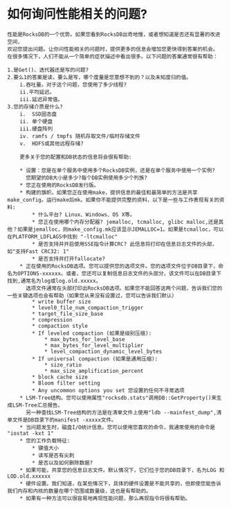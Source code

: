 # 如何询问性能相关的问题?

    性能是RocksDB的一个优势。如果您看到RocksDB出奇地慢，或者想知道是否还有显著的改进空间，
    欢迎您提出问题。让你问性能相关的问题时，提供更多的信息会增加您更快得到答案的机会。
    在很多情况下，人们不能从一个简单的症状描述中看出很多。以下问题的答案通常很有帮助：
    
    1.是Get()、迭代器还是写的问题?
    2.要么1的答案是读，要么是写，哪个度量是您意想不到的？以及未知度归的值。
        i.吞吐量。对于这个问题，您使用了多少线程?
        ii.平均延迟。    
        iii.延迟异常值。
    3.您的存储介质是什么?
        i.  SSD固态盘
        ii. 单个硬盘
        iii.硬盘阵列
        iv. ramfs / tmpfs 随机存取文件/临时存储文件
        v.  HDFS或其他远程存储?
        
        更多关于您的配置和DB状态的信息将会很有帮助:
        
        * 设置：您是在单个服务中使用多个RocksDB实例，还是在单个服务中使用一个实例?
          您期望的DB大小是多少?每个DB实例使用多少个列族?
        * 您正在使用的RocksDB发行版。
        * 构建的旗帜。如果您正在使用make，提供信息的最佳和最简单的方法是共享make_config。运行make后mk。如果你不能提供完整的资料，以下是一些与工作表现有关的资料:
            * 什么平台? Linux、Windows、OS X等。
            * 您正在使用哪个内存分配器? jemalloc, tcmalloc, glibc malloc,还是其他？如果是jemalloc，则make_config.mk应该显示JEMALLOC=1。如果是tcmalloc，可以在PLATFORM_LDFLAGS中找到 "-ltcmalloc" 
            * 是否支持并开启使用SSE指令计算CRC? 此信息将打印在信息日志文件的头部，如"支持Fast CRC32: 1"
            * 是否支持并打开fallocate?
        * 正在使用的RocksDB选项。您可以提供您的选项文件。您的选项文件位于DB目录下，命名为OPTIONS-xxxxxx。或者，您还可以复制信息日志文件的头部分，该文件可以在DB目录下找到,通常名为log或log.old.xxxxx。
          选项文件通常在头部打印出RocksDB选项。如果您不能回答这两个问题，告诉我们您的一些关键选项也会有帮助（如果您从来没有设置过，您可以告诉我们默认）
            * write buffer size
            * level0_file_num_compaction_trigger
            * target_file_size_base
            * compression
            * compaction style
            * If leveled compaction (如果是级别压缩):
                * max_bytes_for_level_base
                * max_bytes_for_level_multiplier
                * level_compaction_dynamic_level_bytes
            * If universal compaction (如果是通用压缩):
                * size_ratio
                * max_size_amplification_percent
            * block cache size
            * Bloom filter setting
            * Any uncommon options you set 您设置的任何不寻常选项
        * LSM-Tree结构。您可以使用属性"rocksdb.stats"调用DB::GetProperty()来生成LSM-Tree汇总报告。
          另一种查找LSM-Tree结构的方法是在清单文件上使用"ldb --mainfest_dump",清单文件是DB目录下的manifest -xxxxx文件。
        * 当问题发生时，磁盘I/O统计信息。您可以使用您喜欢的命令，我通常使用的命令是 "iostat -kxt 1"
        * 您的工作负载特征:
            * 键值大小
            * 读写是否有尖刺
            * 是否以及如何删除数据?
        * 如果可能，共享您的信息日志文件。默认情况下，它们位于您的DB目录下，名为LOG 和 LOD.old.xxxxxx
        * 硬件设置。我们知道，在某些情况下，具体的硬件设置是不能共享的，但即使您能告诉我们内存和内核的数量在哪个范围或数量级，这也是有帮助的。
        * 如果有一种方法可以很容易地再现性能问题，那么再现指令将很有帮助。
    